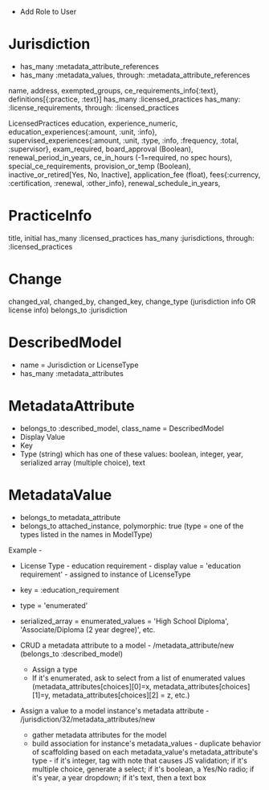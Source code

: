 * Add Role to User

# Jurisdiction

* has_many :metadata_attribute_references
* has_many :metadata_values, through: :metadata_attribute_references

name, address, exempted_groups, ce_requirements_info{:text}, definitions[{:practice, :text}]
has_many :licensed_practices
has_many: :license_requirements, through: :licensed_practices

LicensedPractices
education, experience_numeric, education_experiences{:amount, :unit, :info}, supervised_experiences{:amount, :unit, :type, :info, :frequency, :total, :supervisor}, exam_required, board_approval (Boolean), renewal_period_in_years, ce_in_hours (-1=required, no spec hours), special_ce_requirements, provision_or_temp (Boolean), inactive_or_retired[Yes, No, Inactive], application_fee (float), fees{:currency, :certification, :renewal, :other_info}, renewal_schedule_in_years, 

# PracticeInfo

title, initial
has_many :licensed_practices
has_many :jurisdictions, through: :licensed_practices

# Change

changed_val, changed_by, changed_key, change_type (jurisdiction info OR license info)
belongs_to :jurisdiction

# DescribedModel

* name = Jurisdiction or LicenseType
* has_many :metadata_attributes

# MetadataAttribute

* belongs_to :described_model, class_name = DescribedModel
* Display Value
* Key
* Type (string) which has one of these values: boolean, integer, year, serialized array (multiple choice), text

# MetadataValue

* belongs_to metadata_attribute
* belongs_to attached_instance, polymorphic: true (type = one of the types listed in the names in ModelType)

Example - 
* License Type - education requirement - display value = 'education requirement' - assigned to instance of LicenseType
* key = :education_requirement
* type = 'enumerated'
* serialized_array = enumerated_values = 'High School Diploma', 'Associate/Diploma (2 year degree)', etc.

* CRUD a metadata attribute to a model - /metadata_attribute/new (belongs_to :described_model)
  * Assign a type
  * If it's enumerated, ask to select from a list of enumerated values (metadata_attributes[choices][0]=x, metadata_attributes[choices][1]=y, metadata_attributes[choices][2] = z, etc.)

* Assign a value to a model instance's metadata attribute - /jurisdiction/32/metadata_attributes/new
  * gather metadata attributes for the model
  * build association for instance's metadata_values - duplicate behavior of scaffolding based on each metadata_value's metadata_attribute's type - if it's integer, tag with note that causes JS validation; if it's multiple choice, generate a select; if it's boolean, a Yes/No radio; if it's year, a year dropdown; if it's text, then a text box
